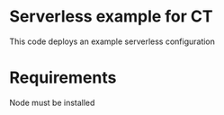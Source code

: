 # Serverless example for CT
This code deploys an example serverless configuration

# Requirements
Node must be installed
